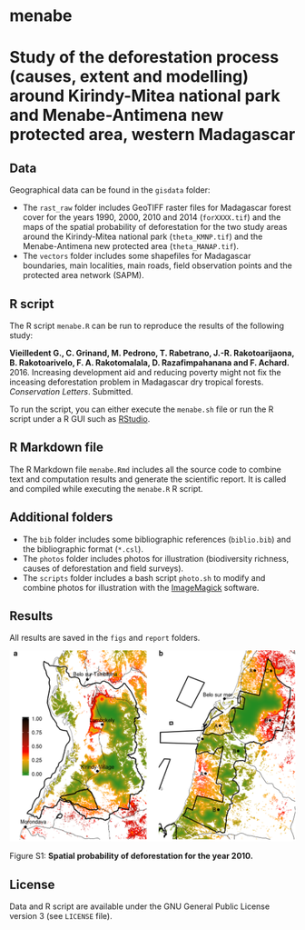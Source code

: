 # menabe

# Study of the deforestation process (causes, extent and modelling) around Kirindy-Mitea national park and Menabe-Antimena new protected area, western Madagascar

## Data

Geographical data can be found in the `gisdata` folder:

- The `rast_raw` folder includes GeoTIFF raster files for Madagascar forest cover for the years 1990, 2000, 2010 and 2014 (`forXXXX.tif`) and the maps of the spatial probability of deforestation for the two study areas around the Kirindy-Mitea national park (`theta_KMNP.tif`) and the Menabe-Antimena new protected area (`theta_MANAP.tif`).
- The `vectors` folder includes some shapefiles for Madagascar boundaries, main localities, main roads, field observation points and the protected area network (SAPM). 
    
## R script

The R script `menabe.R` can be run to reproduce the results of the following study:

**Vieilledent G., C. Grinand, M. Pedrono, T. Rabetrano, J.-R. Rakotoarijaona, B. Rakotoarivelo, F. A. Rakotomalala, D. Razafimpahanana and F. Achard.** 2016. Increasing development aid and reducing poverty might not fix the inceasing deforestation problem in Madagascar dry tropical forests. _Conservation Letters_. Submitted.

To run the script, you can either execute the `menabe.sh` file or run the R script under a R GUI such as [RStudio](https://www.rstudio.com/).

## R Markdown file

The R Markdown file `menabe.Rmd` includes all the source code to combine text and computation results and generate the scientific report. It is called and compiled while executing the `menabe.R` R script.

## Additional folders

- The `bib` folder includes some bibliographic references (`biblio.bib`) and the bibliographic format (`*.csl`).
- The `photos` folder includes photos for illustration (biodiversity richness, causes of deforestation and field surveys).
- The `scripts` folder includes a bash script `photo.sh` to modify and combine photos for illustration with the [ImageMagick](http://www.imagemagick.org) software. 

## Results

All results are saved in the `figs` and `report` folders.

![Figure S1: **Spatial probability of deforestation for the year 2010.**](figs/probability.png)

Figure S1: **Spatial probability of deforestation for the year 2010.**


## License

Data and R script are available under the GNU General Public License version 3 (see `LICENSE` file).